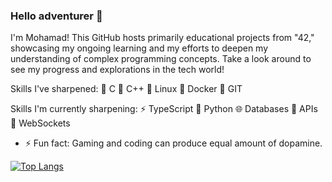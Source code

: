 ### Hello adventurer 👋
I'm Mohamad! This GitHub hosts primarily educational projects from "42," showcasing my ongoing learning and my efforts to deepen my understanding of complex programming concepts. Take a look around to see my progress and explorations in the tech world!

Skills I've sharpened: 🔨  C
                       🤖  C++
                       🐧  Linux
                       🐋  Docker
                       🌿  GIT

Skills I'm currently sharpening: ⚡  TypeScript
                                 🐍  Python
                                 🌐  Databases
                                 🔗  APIs
                                 💬  WebSockets
- ⚡ Fun fact: Gaming and coding can produce equal amount of dopamine.


[![Top Langs](https://github-readme-stats.vercel.app/api/top-langs/?username=zolfagharipour&layout=compact&theme=calm_pink)](https://github.com/zolfagharipour/github-readme-stats)

